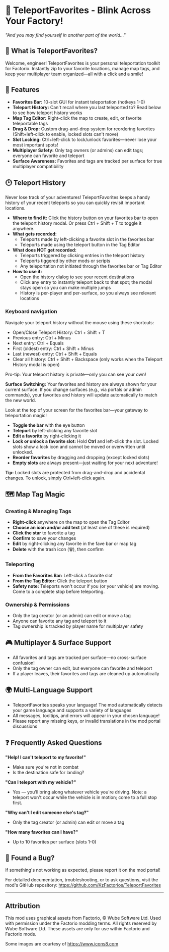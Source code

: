 
# 🌟 TeleportFavorites - Blink Across Your Factory!

*"And you may find yourself in another part of the world..."*

## 📖 What is TeleportFavorites?

Welcome, engineer! TeleportFavorites is your personal teleportation toolkit for Factorio. Instantly zip to your favorite locations, manage map tags, and keep your multiplayer team organized—all with a click and a smile!

## 🚀 Features

- **Favorites Bar:** 10-slot GUI for instant teleportation (hotkeys 1-0)
- **Teleport History:** Can't recall where you last teleported to? Read below to see how teleport history works
- **Map Tag Editor:** Right-click the map to create, edit, or favorite teleportable tags
- **Drag & Drop:** Custom drag-and-drop system for reordering favorites (Shift+left-click to enable, locked slots can't move)
- **Slot Locking:** Ctrl+left-click to lock/unlock favorites—never lose your most important spots!
- **Multiplayer Safety:** Only tag owners (or admins) can edit tags; everyone can favorite and teleport
- **Surface Awareness:** Favorites and tags are tracked per surface for true multiplayer compatibility


## 🕑 Teleport History


Never lose track of your adventures! TeleportFavorites keeps a handy history of your recent teleports so you can quickly revisit important locations.


- **Where to find it:** Click the history button on your favorites bar to open the teleport history modal. Or press Ctrl + Shift + T to toggle it anywhere.
- **What gets recorded:**
	- Teleports made by left-clicking a favorite slot in the favorites bar
	- Teleports made using the teleport button in the Tag Editor
- **What does NOT get recorded:**
	- Teleports triggered by clicking entries in the teleport history
	- Teleports tiggered by other mods or scripts
	- Any teleportation not initiated through the favorites bar or Tag Editor
- **How to use it:**
	- Open the history dialog to see your recent destinations
	- Click any entry to instantly teleport back to that spot; the modal stays open so you can make multiple jumps
	- History is per-player and per-surface, so you always see relevant locations

### Keyboard navigation
Navigate your teleport history without the mouse using these shortcuts:

- Open/Close Teleport History: Ctrl + Shift + T
- Previous entry: Ctrl + Minus
- Next entry: Ctrl + Equals
- First (oldest) entry: Ctrl + Shift + Minus
- Last (newest) entry: Ctrl + Shift + Equals
- Clear all history: Ctrl + Shift + Backspace (only works when the Teleport History modal is open)

Pro-tip: Your teleport history is private—only you can see your own!

**Surface Switching:** Your favorites and history are always shown for your current surface. If you change surfaces (e.g., via portals or admin commands), your favorites and history will update automatically to match the new world.


Look at the top of your screen for the favorites bar—your gateway to teleportation magic!

- **Toggle the bar** with the eye button
- **Teleport** by left-clicking any favorite slot
- **Edit a favorite** by right-clicking it
- **Lock or unlock a favorite slot:** Hold **Ctrl** and left-click the slot. Locked slots show a lock icon and cannot be moved or overwritten until unlocked.
- **Reorder favorites** by dragging and dropping (except locked slots)
- **Empty slots** are always present—just waiting for your next adventure!

**Tip:** Locked slots are protected from drag-and-drop and accidental changes. To unlock, simply Ctrl+left-click again.


## 🗺️ Map Tag Magic

### Creating & Managing Tags

- **Right-click** anywhere on the map to open the Tag Editor
- **Choose an icon and/or add text** (at least one of these is required)
- **Click the star** to favorite a tag
- **Confirm** to save your changes
- **Edit** by right-clicking any favorite in the fave bar or map tag
- **Delete** with the trash icon (🗑️), then confirm

### Teleporting

- **From the Favorites Bar:** Left-click a favorite slot
- **From the Tag Editor:** Click the teleport button
 - **Safety note:** Teleports won't occur if you (or your vehicle) are moving. Come to a complete stop before teleporting.

### Ownership & Permissions

- Only the tag creator (or an admin) can edit or move a tag
- Anyone can favorite any tag and teleport to it
- Tag ownership is tracked by player name for multiplayer safety

## 🎮 Multiplayer & Surface Support

- All favorites and tags are tracked per surface—no cross-surface confusion!
- Only the tag owner can edit, but everyone can favorite and teleport
- If a player leaves, their favorites and tags are cleaned up automatically 


## 🌍 Multi-Language Support

- TeleportFavorites speaks your language! The mod automatically detects your game language and supports a variety of languages
- All messages, tooltips, and errors will appear in your chosen language!
- Please report any missing keys, or invalid translations in the mod portal discussions


## ❓ Frequently Asked Questions

**"Help! I can't teleport to my favorite!"**
- Make sure you're not in combat
- Is the destination safe for landing?

**"Can I teleport with my vehicle?"**
- Yes — you'll bring along whatever vehicle you're driving. Note: a teleport won't occur while the vehicle is in motion; come to a full stop first.

**"Why can't I edit someone else's tag?"**
- Only the tag creator (or admin) can edit or move a tag

**"How many favorites can I have?"**
- Up to 10 favorites per surface (slots 1-0)

## 🐞 Found a Bug?

If something's not working as expected, please report it on the mod portal!

For detailed documentation, troubleshooting, or to ask questions, visit the mod's GitHub repository:
https://github.com/KzFactorios/TeleportFavorites

---

## Attribution

This mod uses graphical assets from Factorio, © Wube Software Ltd. Used with permission under the Factorio modding terms. All rights reserved by Wube Software Ltd. These assets are only for use within Factorio and Factorio mods.

Some images are courtesy of https://www.icons8.com
